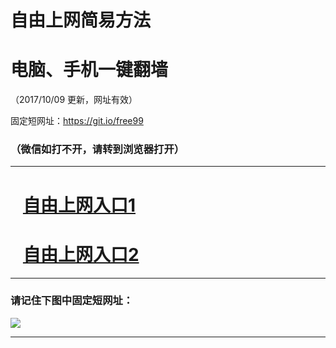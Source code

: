 ﻿# 自由上网简易方法

# 电脑、手机一键翻墙

（2017/10/09 更新，网址有效）

固定短网址：https://git.io/free99

### （微信如打不开，请转到浏览器打开）


***





# &nbsp;&nbsp; <a href="http://ft2405624510.fwq-tz-1001.info/fwqtz01.html?t=100900119829 " target="_blank">自由上网入口1</a>
# &nbsp;&nbsp; <a href="http://ft1549117362.fwq-tz-1002.info/fwqtz02.html?t=10090019439 " target="_blank">自由上网入口2</a>
***

### 请记住下图中固定短网址：

<img src="https://s3-us-west-2.amazonaws.com/fwq-1001/yjfq-20170905okok.png" /> 


***

